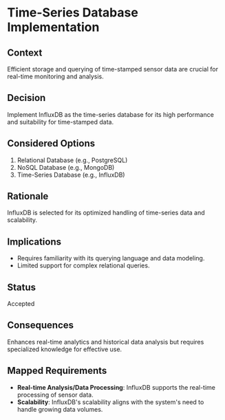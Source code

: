 # Time-Series Database Implementation

## Context
Efficient storage and querying of time-stamped sensor data are crucial for real-time monitoring and analysis.

## Decision
Implement InfluxDB as the time-series database for its high performance and suitability for time-stamped data.

## Considered Options
1. Relational Database (e.g., PostgreSQL)
2. NoSQL Database (e.g., MongoDB)
3. Time-Series Database (e.g., InfluxDB)

## Rationale
InfluxDB is selected for its optimized handling of time-series data and scalability.

## Implications
- Requires familiarity with its querying language and data modeling.
- Limited support for complex relational queries.

## Status
Accepted

## Consequences
Enhances real-time analytics and historical data analysis but requires specialized knowledge for effective use.

## Mapped Requirements
- **Real-time Analysis/Data Processing**: InfluxDB supports the real-time processing of sensor data.
- **Scalability**: InfluxDB's scalability aligns with the system's need to handle growing data volumes.